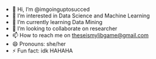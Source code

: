 - 👋 Hi, I’m @imgoinguptosucced
- 👀 I’m interested in Data Science and Machine Learning
- 🌱 I’m currently learning Data Mining
- 💞️ I’m looking to collaborate on researcher
- 📫 How to reach me on theseismylibgame@gmail.com
- 😄 Pronouns: she/her
- ⚡ Fun fact: idk HAHAHA

<!---
imgoinguptosucced/imgoinguptosucced is a ✨ special ✨ repository because its `README.md` (this file) appears on your GitHub profile.
You can click the Preview link to take a look at your changes.
--->
